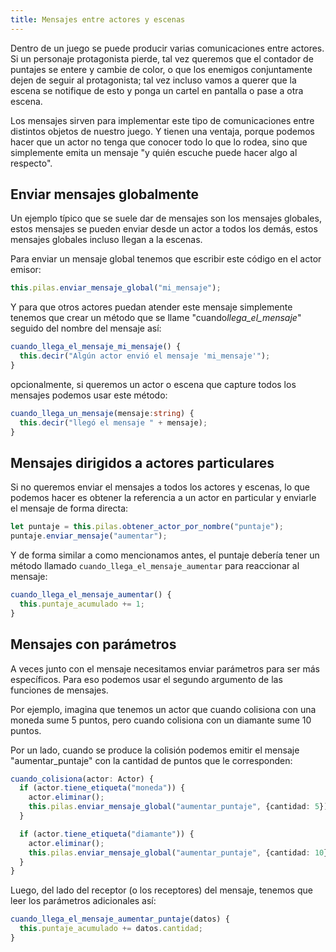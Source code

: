 ```yaml
---
title: Mensajes entre actores y escenas
---
```


Dentro de un juego se puede producir varias comunicaciones
entre actores. Si un personaje protagonista pierde, tal vez queremos
que el contador de puntajes se entere y cambie de color, o que
los enemigos conjuntamente dejen de seguir al protagonista; tal vez
incluso vamos a querer que la escena se notifique de esto y ponga
un cartel en pantalla o pase a otra escena.

Los mensajes sirven para implementar este tipo de comunicaciones entre
distintos objetos de nuestro juego. Y tienen una ventaja, porque podemos
hacer que un actor no tenga que conocer todo lo que lo rodea, sino que
simplemente emita un mensaje "y quién escuche puede hacer algo al respecto".

## Enviar mensajes globalmente

Un ejemplo típico que se suele dar de mensajes son los mensajes globales,
estos mensajes se pueden enviar desde un actor a todos los demás, estos
mensajes globales incluso llegan a la escenas.

Para enviar un mensaje global tenemos que escribir este código en
el actor emisor:

```typescript
this.pilas.enviar_mensaje_global("mi_mensaje");
```

Y para que otros actores puedan atender este mensaje simplemente tenemos
que crear un método que se llame "cuando*llega_el_mensaje*" seguido del
nombre del mensaje así:

```typescript
cuando_llega_el_mensaje_mi_mensaje() {
  this.decir("Algún actor envió el mensaje 'mi_mensaje'");
}
```

opcionalmente, si queremos un actor o escena que capture todos los mensajes
podemos usar este método:

```typescript
cuando_llega_un_mensaje(mensaje:string) {
  this.decir("llegó el mensaje " + mensaje);
}
```

## Mensajes dirigidos a actores particulares

Si no queremos enviar el mensajes a todos los actores y escenas, lo que
podemos hacer es obtener la referencia a un actor en particular y enviarle
el mensaje de forma directa:

```typescript
let puntaje = this.pilas.obtener_actor_por_nombre("puntaje");
puntaje.enviar_mensaje("aumentar");
```

Y de forma similar a como mencionamos antes, el puntaje debería tener
un método llamado `cuando_llega_el_mensaje_aumentar` para reaccionar
al mensaje:

```typescript
cuando_llega_el_mensaje_aumentar() {
  this.puntaje_acumulado += 1;
}
```

## Mensajes con parámetros

A veces junto con el mensaje necesitamos enviar parámetros para ser más
específicos. Para eso podemos usar el segundo argumento de las funciones
de mensajes.

Por ejemplo, imagina que tenemos un actor que cuando colisiona con una
moneda sume 5 puntos, pero cuando colisiona con un diamante sume 10 puntos.

Por un lado, cuando se produce la colisión podemos emitir el mensaje
"aumentar_puntaje" con la cantidad de puntos que le corresponden:

```typescript
cuando_colisiona(actor: Actor) {
  if (actor.tiene_etiqueta("moneda")) {
    actor.eliminar();
    this.pilas.enviar_mensaje_global("aumentar_puntaje", {cantidad: 5});
  }

  if (actor.tiene_etiqueta("diamante")) {
    actor.eliminar();
    this.pilas.enviar_mensaje_global("aumentar_puntaje", {cantidad: 10});
  }
}
```

Luego, del lado del receptor (o los receptores) del mensaje, tenemos que
leer los parámetros adicionales así:

```typescript
cuando_llega_el_mensaje_aumentar_puntaje(datos) {
  this.puntaje_acumulado += datos.cantidad;
}
```
